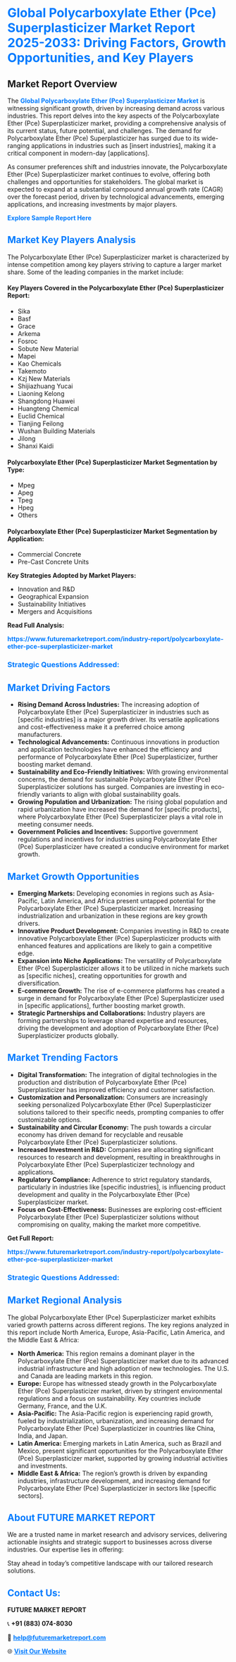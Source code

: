 <h1 style="color: #007BFF;">Global Polycarboxylate Ether (Pce) Superplasticizer Market Report 2025-2033: Driving Factors, Growth Opportunities, and Key Players</h1>

<section id="overview">
<h2>Market Report Overview</h2>
<p>The <a href="https://www.futuremarketreport.com/industry-report/polycarboxylate-ether-pce-superplasticizer-market" style="color: #007BFF; text-decoration: none;"><strong>Global Polycarboxylate Ether (Pce) Superplasticizer Market</strong></a> is witnessing significant growth, driven by increasing demand across various industries. This report delves into the key aspects of the Polycarboxylate Ether (Pce) Superplasticizer market, providing a comprehensive analysis of its current status, future potential, and challenges. The demand for Polycarboxylate Ether (Pce) Superplasticizer has surged due to its wide-ranging applications in industries such as [insert industries], making it a critical component in modern-day [applications].</p>
<p>As consumer preferences shift and industries innovate, the Polycarboxylate Ether (Pce) Superplasticizer market continues to evolve, offering both challenges and opportunities for stakeholders. The global market is expected to expand at a substantial compound annual growth rate (CAGR) over the forecast period, driven by technological advancements, emerging applications, and increasing investments by major players.</p>
</section>

<section id="overview">
<p><a href="https://www.futuremarketreport.com/request-sample/reportId=30490" style="color: #007BFF; text-decoration: none;"><strong>Explore Sample Report Here</strong></a></p>
</section>

<section id="key-players">
<h2 style="color: #007BFF;">Market Key Players Analysis</h2>
<p>The Polycarboxylate Ether (Pce) Superplasticizer market is characterized by intense competition among key players striving to capture a larger market share. Some of the leading companies in the market include:</p>
<h4>Key Players Covered in the Polycarboxylate Ether (Pce) Superplasticizer Report:</h4>
<ul><li>Sika</li><li>Basf</li><li>Grace</li><li>Arkema</li><li>Fosroc</li><li>Sobute New Material</li><li>Mapei</li><li>Kao Chemicals</li><li>Takemoto</li><li>Kzj New Materials</li><li>Shijiazhuang Yucai</li><li>Liaoning Kelong</li><li>Shangdong Huawei</li><li>Huangteng Chemical</li><li>Euclid Chemical</li><li>Tianjing Feilong</li><li>Wushan Building Materials</li><li>Jilong</li><li>Shanxi Kaidi</li></ul>
<h4>Polycarboxylate Ether (Pce) Superplasticizer Market Segmentation by Type:</h4>
<ul><li>Mpeg</li><li>Apeg</li><li>Tpeg</li><li>Hpeg</li><li>Others</li></ul>

<h4>Polycarboxylate Ether (Pce) Superplasticizer Market Segmentation by Application:</h4>
<ul><li>Commercial Concrete</li><li>Pre-Cast Concrete Units</li></ul>
<p><strong>Key Strategies Adopted by Market Players:</strong></p>
<ul>
<li>Innovation and R&D</li>
<li>Geographical Expansion</li>
<li>Sustainability Initiatives</li>
<li>Mergers and Acquisitions</li>
</ul>
</section>

<section>
<p><strong>Read Full Analysis: </strong></p><a href="https://www.futuremarketreport.com/industry-report/polycarboxylate-ether-pce-superplasticizer-market" style="color: #007BFF; text-decoration: none;"><strong>https://www.futuremarketreport.com/industry-report/polycarboxylate-ether-pce-superplasticizer-market</strong></a>
<h3 style="color: #007BFF;">Strategic Questions Addressed:</h3>
</section>

<section id="driving-factors">
<h2 style="color: #007BFF;">Market Driving Factors</h2>
<ul>
<li><strong>Rising Demand Across Industries:</strong> The increasing adoption of Polycarboxylate Ether (Pce) Superplasticizer in industries such as [specific industries] is a major growth driver. Its versatile applications and cost-effectiveness make it a preferred choice among manufacturers.</li>
<li><strong>Technological Advancements:</strong> Continuous innovations in production and application technologies have enhanced the efficiency and performance of Polycarboxylate Ether (Pce) Superplasticizer, further boosting market demand.</li>
<li><strong>Sustainability and Eco-Friendly Initiatives:</strong> With growing environmental concerns, the demand for sustainable Polycarboxylate Ether (Pce) Superplasticizer solutions has surged. Companies are investing in eco-friendly variants to align with global sustainability goals.</li>
<li><strong>Growing Population and Urbanization:</strong> The rising global population and rapid urbanization have increased the demand for [specific products], where Polycarboxylate Ether (Pce) Superplasticizer plays a vital role in meeting consumer needs.</li>
<li><strong>Government Policies and Incentives:</strong> Supportive government regulations and incentives for industries using Polycarboxylate Ether (Pce) Superplasticizer have created a conducive environment for market growth.</li>
</ul>
</section>

<section id="growth-opportunities">
<h2 style="color: #007BFF;">Market Growth Opportunities</h2>
<ul>
<li><strong>Emerging Markets:</strong> Developing economies in regions such as Asia-Pacific, Latin America, and Africa present untapped potential for the Polycarboxylate Ether (Pce) Superplasticizer market. Increasing industrialization and urbanization in these regions are key growth drivers.</li>
<li><strong>Innovative Product Development:</strong> Companies investing in R&D to create innovative Polycarboxylate Ether (Pce) Superplasticizer products with enhanced features and applications are likely to gain a competitive edge.</li>
<li><strong>Expansion into Niche Applications:</strong> The versatility of Polycarboxylate Ether (Pce) Superplasticizer allows it to be utilized in niche markets such as [specific niches], creating opportunities for growth and diversification.</li>
<li><strong>E-commerce Growth:</strong> The rise of e-commerce platforms has created a surge in demand for Polycarboxylate Ether (Pce) Superplasticizer used in [specific applications], further boosting market growth.</li>
<li><strong>Strategic Partnerships and Collaborations:</strong> Industry players are forming partnerships to leverage shared expertise and resources, driving the development and adoption of Polycarboxylate Ether (Pce) Superplasticizer products globally.</li>
</ul>
</section>

<section id="trending-factors">
<h2 style="color: #007BFF;">Market Trending Factors</h2>
<ul>
<li><strong>Digital Transformation:</strong> The integration of digital technologies in the production and distribution of Polycarboxylate Ether (Pce) Superplasticizer has improved efficiency and customer satisfaction.</li>
<li><strong>Customization and Personalization:</strong> Consumers are increasingly seeking personalized Polycarboxylate Ether (Pce) Superplasticizer solutions tailored to their specific needs, prompting companies to offer customizable options.</li>
<li><strong>Sustainability and Circular Economy:</strong> The push towards a circular economy has driven demand for recyclable and reusable Polycarboxylate Ether (Pce) Superplasticizer solutions.</li>
<li><strong>Increased Investment in R&D:</strong> Companies are allocating significant resources to research and development, resulting in breakthroughs in Polycarboxylate Ether (Pce) Superplasticizer technology and applications.</li>
<li><strong>Regulatory Compliance:</strong> Adherence to strict regulatory standards, particularly in industries like [specific industries], is influencing product development and quality in the Polycarboxylate Ether (Pce) Superplasticizer market.</li>
<li><strong>Focus on Cost-Effectiveness:</strong> Businesses are exploring cost-efficient Polycarboxylate Ether (Pce) Superplasticizer solutions without compromising on quality, making the market more competitive.</li>
</ul>
</section>

<section>
<p><strong>Get Full Report: </strong></p><a href="https://www.futuremarketreport.com/industry-report/polycarboxylate-ether-pce-superplasticizer-market" style="color: #007BFF; text-decoration: none;"><strong>https://www.futuremarketreport.com/industry-report/polycarboxylate-ether-pce-superplasticizer-market</strong></a>
<h3 style="color: #007BFF;">Strategic Questions Addressed:</h3>
</section>


<section id="regional-analysis">
<h2 style="color: #007BFF;">Market Regional Analysis</h2>
<p>The global Polycarboxylate Ether (Pce) Superplasticizer market exhibits varied growth patterns across different regions. The key regions analyzed in this report include North America, Europe, Asia-Pacific, Latin America, and the Middle East & Africa:</p>
<ul>
<li><strong>North America:</strong> This region remains a dominant player in the Polycarboxylate Ether (Pce) Superplasticizer market due to its advanced industrial infrastructure and high adoption of new technologies. The U.S. and Canada are leading markets in this region.</li>
<li><strong>Europe:</strong> Europe has witnessed steady growth in the Polycarboxylate Ether (Pce) Superplasticizer market, driven by stringent environmental regulations and a focus on sustainability. Key countries include Germany, France, and the U.K.</li>
<li><strong>Asia-Pacific:</strong> The Asia-Pacific region is experiencing rapid growth, fueled by industrialization, urbanization, and increasing demand for Polycarboxylate Ether (Pce) Superplasticizer in countries like China, India, and Japan.</li>
<li><strong>Latin America:</strong> Emerging markets in Latin America, such as Brazil and Mexico, present significant opportunities for the Polycarboxylate Ether (Pce) Superplasticizer market, supported by growing industrial activities and investments.</li>
<li><strong>Middle East & Africa:</strong> The region’s growth is driven by expanding industries, infrastructure development, and increasing demand for Polycarboxylate Ether (Pce) Superplasticizer in sectors like [specific sectors].</li>
</ul>
</section>

<footer>
<h2 style="color: #007BFF;">About FUTURE MARKET REPORT</h2>
<p>We are a trusted name in market research and advisory services, delivering actionable insights and strategic support to businesses across diverse industries. Our expertise lies in offering:</p>

<p>Stay ahead in today’s competitive landscape with our tailored research solutions.</p>

<h2 style="color: #007BFF;">Contact Us:</h2>
<p><strong>FUTURE MARKET REPORT</strong></p>
<p>📞 <strong>+91 (883) 074-8030</strong></p>
<p>📧 <strong><a href="mailto:help@futuremarketreport.com" style="color: #007BFF;">help@futuremarketreport.com</a></strong></p>
<p>🌐 <strong><a href="https://www.futuremarketreport.com/" style="color: #007BFF;">Visit Our Website</a></strong></p>
</footer>